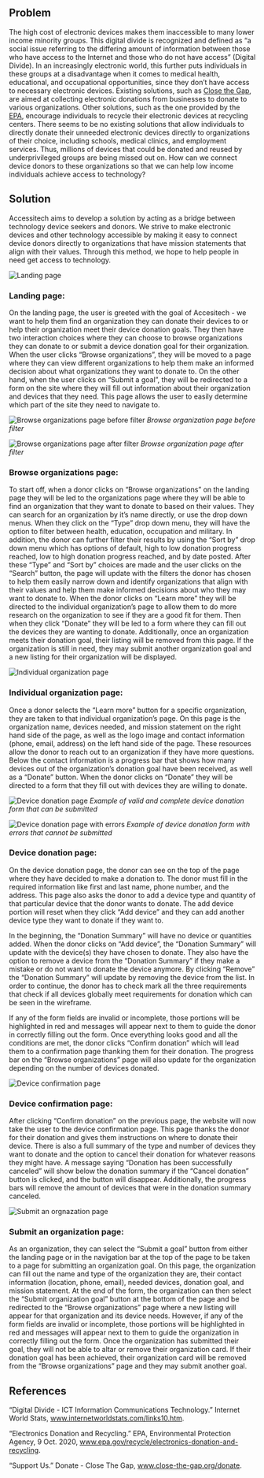 ## Problem

The high cost of electronic devices makes them inaccessible to many lower income minority groups. This digital divide is recognized and defined as “a social issue referring to the differing amount of information between those who have access to the Internet and those who do not have access” (Digital Divide). In an increasingly electronic world, this further puts individuals in these groups at a disadvantage when it comes to medical health, educational, and occupational opportunities, since they don’t have access to necessary electronic devices. Existing solutions, such as [Close the Gap](https://www.close-the-gap.org/donate), are aimed at collecting electronic donations from businesses to donate to various organizations. Other solutions, such as the one provided by the [EPA](https://www.epa.gov/recycle/electronics-donation-and-recycling#why), encourage individuals to recycle their electronic devices at recycling centers. There seems to be no existing solutions that allow individuals to directly donate their unneeded electronic devices directly to organizations of their choice, including schools, medical clinics, and employment services. Thus, millions of devices that could be donated and reused by underprivileged groups are being missed out on. How can we connect device donors to these organizations so that we can help low income individuals achieve access to technology?


## Solution
Accessitech aims to develop a solution by acting as a bridge between technology device seekers and donors. We strive to make electronic devices and other technology accessible by making it easy to connect device donors directly to organizations that have mission statements that align with their values. Through this method, we hope to help people in need get access to technology.

![Landing page](../imgs/1Landing.jpg)

### Landing page:
On the landing page, the user is greeted with the goal of Accesitech - we want to help them find an organization they can donate their devices to or help their organization meet their device donation goals. They then have two interaction choices where they can choose to browse organizations they can donate to or submit a device donation goal for their organization. When the user clicks “Browse organizations”, they will be moved to a page where they can view different organizations to help them make an informed decision about what organizations they want to donate to. On the other hand, when the user clicks on “Submit a goal”, they will be redirected to a form on the site where they will fill out information about their organization and devices that they need. This page allows the user to easily determine which part of the site they need to navigate to.


![Browse organizations page before filter](../imgs/2Orgs.jpg)
_Browse organization page before filter_

![Browse organizations page after filter](../imgs/2.5OrgsFilter.png)
_Browse organization page after filter_

### Browse organizations page:
To start off, when a donor clicks on “Browse organizations” on the landing page they will be led to the organizations page where they will be able to find an organization that they want to donate to based on their values. They can search for an organization by it’s name directly, or use the drop down menus. When they click on the “Type” drop down menu, they will have the option to filter between health, education, occupation and military. In addition, the donor can further filter their results by using the “Sort by” drop down menu which has options of default, high to low donation progress reached, low to high donation progress reached, and by date posted. After these “Type” and “Sort by” choices are made and the user clicks on the “Search” button, the page will update with the filters the donor has chosen to help them easily narrow down and identify organizations that align with their values and help them make informed decisions about who they may want to donate to. When the donor clicks on “Learn more” they will be directed to the individual organization’s page to allow them to do more research on the organization to see if they are a good fit for them. Then when they click “Donate” they will be led to a form where they can fill out the devices they are wanting to donate. Additionally, once an organization meets their donation goal, their listing will be removed from this page. If the organization is still in need, they may submit another organization goal and a new listing for their organization will be displayed.

![Individual organization page](../imgs/3IndivOrg.jpg)

### Individual organization page:
Once a donor selects the “Learn more” button for a specific organization, they are taken to that individual organization’s page. On this page is the organization name, devices needed, and mission statement on the right hand side of the page, as well as the logo image and contact information (phone, email, address) on the left hand side of the page. These resources allow the donor to reach out to an organization if they have more questions. Below the contact information is a progress bar that shows how many devices out of the organization’s donation goal have been received, as well as a “Donate” button. When the donor clicks on “Donate” they will be directed to a form that they fill out with devices they are willing to donate.

![Device donation page](../imgs/4DevDonation.jpg)
_Example of valid and complete device donation form that can be submitted_

![Device donation page with errors](../imgs/4.5DevDonationError.png)
_Example of device donation form with errors that cannot be submitted_

### Device donation page:
On the device donation page, the donor can see on the top of the page where they have decided to make a donation to. The donor must fill in the required information like first and last name, phone number, and the address. This page also asks the donor to add a device type and quantity of that particular device that the donor wants to donate. The add device portion will reset when they click “Add device” and they can add another device type they want to donate if they want to.

In the beginning, the “Donation Summary” will have no device or quantities added. When the donor clicks on “Add device”, the “Donation Summary” will update with the device(s) they have chosen to donate. They also have the option to remove a device from the “Donation Summary” if they make a mistake or do not want to donate the device anymore. By clicking “Remove” the “Donation Summary” will update by removing the device from the list. In order to continue, the donor has to check mark all the three requirements that check if all devices globally meet requirements for donation which can be seen in the wireframe. 

If any of the form fields are invalid or incomplete, those portions will be highlighted in red and messages will appear next to them to guide the donor in correctly filling out the form. Once everything looks good and all the conditions are met, the donor clicks “Confirm donation” which will lead them to a confirmation page thanking them for their donation. The progress bar on the “Browse organizations” page will also update for the organization depending on the number of devices donated.


![Device confirmation page](../imgs/5DevConfirm.jpg)

### Device confirmation page:
After clicking “Confirm donation” on the previous page, the website will now take the user to the device confirmation page. This page thanks the donor for their donation and gives them instructions on where to donate their device. There is also a full summary of the type and number of devices they want to donate and the option to cancel their donation for whatever reasons they might have. A message saying “Donation has been successfully canceled” will show below the donation summary if the “Cancel donation” button is clicked, and the button will disappear. Additionally, the progress bars will remove the amount of devices that were in the donation summary canceled. 

![Submit an orgnazation page](../imgs/6SubmitOrg.jpg)

### Submit an organization page:
As an organization, they can select the “Submit a goal” button from either the landing page or in the navigation bar at the top of the page to be taken to a page for submitting an organization goal. On this page, the organization can fill out the name and type of the organization they are, their contact information (location, phone, email), needed devices, donation goal, and mission statement. At the end of the form, the organization can then select the “Submit organization goal” button at the bottom of the page and be redirected to the “Browse organizations” page where a new listing will appear for that organization and its device needs. However, if any of the form fields are invalid or incomplete, those portions will be highlighted in red and messages will appear next to them to guide the organization in correctly filling out the form. Once the organization has submitted their goal, they will not be able to altar or remove their organization card. If their donation goal has been achieved, their organization card will be removed from the “Browse organizations” page and they may submit another goal.


## References
“Digital Divide - ICT Information Communications Technology.” Internet World Stats, www.internetworldstats.com/links10.htm.

“Electronics Donation and Recycling.” EPA, Environmental Protection Agency, 9 Oct. 2020, www.epa.gov/recycle/electronics-donation-and-recycling.

“Support Us.” Donate - Close The Gap, www.close-the-gap.org/donate. 
